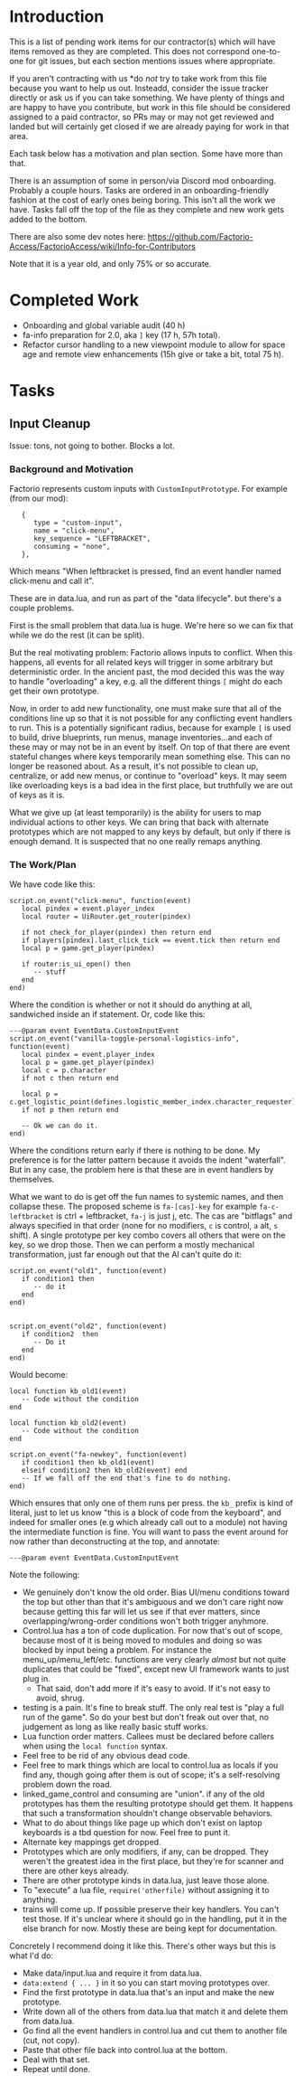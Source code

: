 # Introduction

This is a list of pending work items for our contractor(s) which will have items removed as they are completed.  This
does not correspond one-to-one for git issues, but each section mentions issues where appropriate.

If you aren't contracting with us *do *not* try to take work from this file because you want to help us out.  Insteadd,
consider the issue tracker directly or ask us if you can take something.  We have plenty of things and are happy to have
you contribute, but work in this file should be considered assigned to a paid contractor, so PRs may or may not get
reviewed and landed but will certainly get closed if we are already paying for work in that area.

Each task below has a motivation and plan section.  Some have more than that.

There is an assumption of some in person/via Discord mod onboarding.  Probably a couple hours.  Tasks are ordered in an
onboarding-friendly fashion at the cost of early ones being boring.  This isn't all the work we have.  Tasks fall off
the top of the file as they complete and new work gets added to the bottom.

There are also some dev notes here: https://github.com/Factorio-Access/FactorioAccess/wiki/Info-for-Contributors

Note that it is a year old, and only 75% or so accurate.

# Completed Work

- Onboarding and global variable audit (40 h)
- fa-info preparation for 2.0, aka `]` key (17 h, 57h total).
- Refactor cursor handling to a new viewpoint module to allow for space age and remote view enhancements (15h give or
  take a bit, total 75 h).


# Tasks

## Input Cleanup

Issue: tons, not going to bother.  Blocks a lot.

### Background and Motivation

Factorio represents custom inputs with `CustomInputPrototype`. For example (from our mod):

```
   {
      type = "custom-input",
      name = "click-menu",
      key_sequence = "LEFTBRACKET",
      consuming = "none",
   },
```

Which means "When leftbracket is pressed, find an event handler named click-menu and call it".

These are in data.lua, and run as part of the "data lifecycle".  but there's a couple problems.

First is the small problem that data.lua is huge.  We're here so we can fix that while we do the rest (it can be split).

But the real motivating problem: Factorio allows inputs to conflict.  When this happens, all events for all related keys
will trigger in some arbitrary but deterministic order.  In the ancient past, the mod decided this was the way to handle
"overloading" a key, e.g. all the different things `[` might do each get their own prototype.

Now, in order to add new functionality, one must make sure that all of the conditions line up so that it is not possible
for any conflicting event handlers to run.  This is a potentially significant radius, because for example `[` is used to
build, drive blueprints, run menus, manage inventories...and each of these may or may not be in an event by itself.  On
top of that there are event stateful changes where keys temporarily mean something else.  This can no longer be reasoned
about.  As a result, it's not possible to clean up, centralize, or add new menus, or continue to "overload" keys.  It
may seem like overloading keys is a bad idea in the first place, but truthfully we are out of keys as it is.

What we give up (at least temporarily) is the ability for users to map individual actions to other keys.  We can bring
that back with alternate prototypes which are not mapped to any keys by default, but only if there is enough demand.  It
is suspected that no one really remaps anything.

### The Work/Plan

We have code like this:

```
script.on_event("click-menu", function(event)
   local pindex = event.player_index
   local router = UiRouter.get_router(pindex)

   if not check_for_player(pindex) then return end
   if players[pindex].last_click_tick == event.tick then return end
   local p = game.get_player(pindex)

   if router:is_ui_open() then
      -- stuff
   end
end)
```

Where the condition is whether or not it should do anything at all, sandwiched inside an if statement. Or, code like
this:

```
---@param event EventData.CustomInputEvent
script.on_event("vanilla-toggle-personal-logistics-info", function(event)
   local pindex = event.player_index
   local p = game.get_player(pindex)
   local c = p.character
   if not c then return end

   local p = c.get_logistic_point(defines.logistic_member_index.character_requester)
   if not p then return end

   -- Ok we can do it.
end)
```

Where the conditions return early if there is nothing to be done.  My preference is for the latter pattern because it
avoids the indent "waterfall".  But in any case, the problem here is that these are in event handlers by themselves.

What we want to do is get off the fun names to systemic names, and then collapse these.  The proposed scheme is
`fa-[cas]-key` for example `fa-c-leftbracket` is ctrl + leftbracket, `fa-j` is just j, etc.  The cas are "bitflags" and
always specified in that order (none for no modifiers, `c` is control, `a` alt, `s` shift).  A single prototype per key
combo covers all others that were on the key, so we drop those.  Then we can perform a mostly mechanical transformation,
just far enough out that the AI can't quite do it:

```
script.on_event("old1", function(event)
   if condition1 then
      -- do it
   end
end)


script.on_event("old2", function(event)
   if condition2  then
      -- Do it
   end
end)
```

Would become:

```
local function kb_old1(event)
   -- Code without the condition
end

local function kb_old2(event)
   -- Code without the condition
end

script.on_event("fa-newkey", function(event)
   if condition1 then kb_old1(event)
   elseif condition2 then kb_old2(event) end
   -- If we fall off the end that's fine to do nothing.
end)
```

Which ensures that only one of them runs per press.  the `kb_` prefix is kind of literal, just to let us know "this is a
block of code from the keyboard", and indeed for smaller ones (e.g which already call out to a module) not having the
intermediate function is fine.  You will want to pass the event around for now rather than deconstructing at the top,
and annotate:

```
---@param event EventData.CustomInputEvent
```

Note the following:

- We genuinely don't know the old order.  Bias UI/menu conditions toward the top but other than that it's ambiguous and
  we don't care right now because getting this far will let us see if that ever matters, since overlapping/wrong-order
  conditions won't both trigger anyhmore.
- Control.lua has a ton of code duplication.  For now that's out of scope, because most of it is being moved to modules
  and doing so was blocked by input being a problem.  For instance the menu_up/menu_left/etc. functions are very clearly
  *almost* but not quite duplicates that could be "fixed", except new UI framework wants to just plug in.
  - That said, don't add more if it's easy to avoid. If it's not easy to avoid, shrug.
- testing is a pain.  It's fine to break stuff.  The only real test is "play a full run of the game".  So do your best
  but don't freak out over that, no judgement as long as like really basic stuff works.
- Lua function order matters.  Callees must be declared before callers when using the `local function` syntax.
- Feel free to be rid of any obvious dead code.
- Feel free to mark things which are local to control.lua as locals if you find any, though going after them is out of
  scope; it's a self-resolving problem down the road.
- linked_game_control and consuming are "union".  if any of the old prototypes has them the resulting prototype should
  get them.  It happens that such a transformation shouldn't change observable behaviors.
- What to do about things like page up which don't exist on laptop keyboards is a tbd question for now.  Feel free to
  punt it.
- Alternate key mappings get dropped.
- Prototypes which are only modifiers, if any, can be dropped.  They weren't the greatest idea in the first place, but
  they're for scanner and there are other keys already.
- There are other prototype kinds in data.lua, just leave those alone.
- To "execute" a lua file, `require('otherfile)` without assigning it to anything.
- trains will come up.  If possible preserve their key handlers.  You can't test those.  If it's unclear where it should
  go in the handling, put it in the else branch for now.  Mostly these are being kept for documentation.

Concretely I recommend doing it like this.  There's other ways but this is what I'd do:

- Make data/input.lua and require it from data.lua.
- `data:extend { ... }` in it so you can start moving prototypes over.
- Find the first prototype in data.lua that's an input and make the new prototype.
- Write down all of the others from data.lua that match it and delete them from data.lua.
- Go find all the event handlers in control.lua and cut them to another file (cut, not copy).
- Paste that other file back into control.lua at the bottom.
- Deal with that set.
- Repeat until done.
